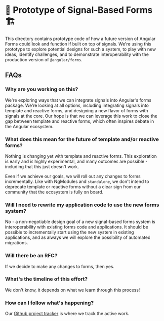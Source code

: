 # 🚧 Prototype of Signal-Based Forms 🏗️

This directory contains prototype code of how a future version of Angular Forms could look and function if built on top of signals. We're using this prototype to explore potential designs for such a system, to play with new ideas, identify challenges, and to demonstrate interoperability with the production version of `@angular/forms`.

## FAQs

### Why are you working on this?

We're exploring ways that we can integrate signals into Angular's forms package. We're looking at all options, including integrating signals into template and reactive forms, and designing a new flavor of forms with signals at the core. Our hope is that we can leverage this work to close the gap between template and reactive forms, which often inspires debate in the Angular ecosystem.

### What does this mean for the future of template and/or reactive forms?

Nothing is changing yet with template and reactive forms. This exploration is early and is highly experimental, and many outcomes are possible - including that this just doesn't work.

Even if we achieve our goals, we will roll out any changes to forms incrementally. Like with NgModules and `standalone`, we don't intend to deprecate template or reactive forms without a clear sign from our community that the ecosystem is fully on board.

### Will I need to rewrite my application code to use the new forms system?

No - a non-negotiable design goal of a new signal-based forms system is interoperability with existing forms code and applications. It should be possible to incrementally start using the new system in existing applications, and as always we will explore the possibility of automated migrations.

### Will there be an RFC?

If we decide to make any changes to forms, then yes.

### What's the timeline of this effort?

We don't know, it depends on what we learn through this process!

### How can I follow what's happening?

Our [Github project tracker](https://github.com/orgs/angular/projects/60) is where we track the active work.
